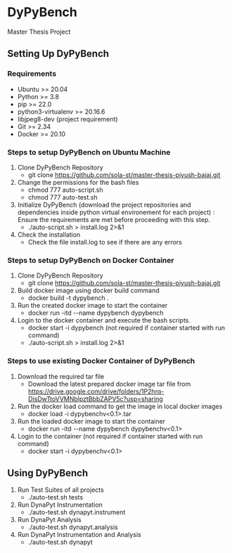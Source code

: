 # DyPyBench
Master Thesis Project

## Setting Up DyPyBench

### Requirements
- Ubuntu >= 20.04
- Python >= 3.8
- pip >= 22.0
- python3-virtualenv >= 20.16.6
- libjpeg8-dev (project requirement)
- Git >= 2.34
- Docker >= 20.10

### Steps to setup DyPyBench on Ubuntu Machine
1. Clone DyPyBench Repository
    - git clone https://github.com/sola-st/master-thesis-piyush-bajaj.git
2. Change the permissions for the bash files
    - chmod 777 auto-script.sh
    - chmod 777 auto-test.sh
3. Initialize DyPyBench (download the project repositories and dependencies inside python virtual environement for each project) : Ensure the requirements are met before proceeding with this step.
    - ./auto-script.sh > install.log 2>&1
4. Check the installation
    - Check the file install.log to see if there are any errors

### Steps to setup DyPyBench on Docker Container
1. Clone DyPyBench Repository
    - git clone https://github.com/sola-st/master-thesis-piyush-bajaj.git
2. Build docker image using docker build command
    - docker build -t dypybench .
3. Run the created docker image to start the container
    - docker run -itd --name dypybench dypybench
4. Login to the docker container and execute the bash scripts.
    - docker start -i dypybench (not required if container started with run command)
    - ./auto-script.sh > install.log 2>&1

### Steps to use existing Docker Container of DyPyBench
1. Download the required tar file
    - Download the latest prepared docker image tar file from https://drive.google.com/drive/folders/1P2hrq-DisDwTtoVVMNblpztBbbZAPV5c?usp=sharing
2. Run the docker load command to get the image in local docker images
    - docker load -i dypybenchv<0.1>.tar
3. Run the loaded docker image to start the container
    - docker run -itd --name dypybench dypybenchv<0.1>
4. Login to the container (not required if container started with run command)
    - docker start -i dypybenchv<0.1>

## Using DyPyBench
1. Run Test Suites of all projects
    - ./auto-test.sh tests
2. Run DynaPyt Instrumentation
    - ./auto-test.sh dynapyt.instrument
3. Run DynaPyt Analysis
    - ./auto-test.sh dynapyt.analysis
4. Run DynaPyt Instrumentation and Analysis
    - ./auto-test.sh dynapyt